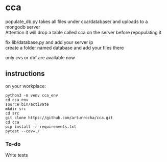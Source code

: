 # cca
populate_db.py takes all files under cca/database/ and uploads to a mongodb server  
Attention it will drop a table called cca on the server before repopulating it  

fix lib/database.py and add your server ip  
create a folder named database and add your files there

only cvs or dbf are available now  


## instructions

on your workplace:  
```
python3 -m venv cca_env  
cd cca_env
source bin/activate
mkdir src
cd src
git clone https://github.com/arturrocha/cca.git
cd cca
pip install -r requirements.txt
pytest --cov=./
```


### To-do
Write tests
